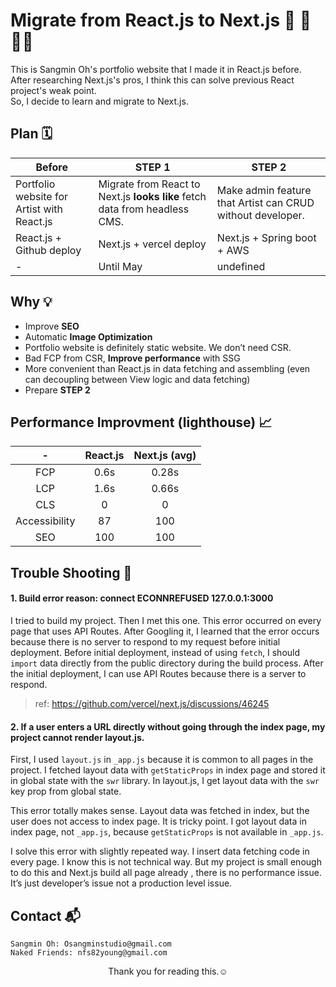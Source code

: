 # Migrate from React.js to Next.js 🚗 🚛 🚚💨

This is Sangmin Oh's portfolio website that I made it in React.js before.  
After researching Next.js's pros, I think this can solve previous React project's weak point.  
So, I decide to learn and migrate to Next.js.


## Plan 🗓

| Before        | STEP 1        |   STEP 2        |
| ------------- | ------------- |  -------------  |
|Portfolio website for Artist with React.js |Migrate from React to Next.js **looks like** fetch data from headless CMS. |Make admin feature that Artist can CRUD without developer.|
|React.js + Github deploy | Next.js + vercel deploy | Next.js + Spring boot + AWS     |
|       -      |    Until May   |    undefined |


## Why 💡
* Improve **SEO**
* Automatic **Image Optimization**
* Portfolio website is definitely static website. We don’t need CSR.
* Bad FCP from CSR, **Improve performance** with SSG
* More convenient than React.js in data fetching and assembling (even can decoupling between View logic and data fetching)
* Prepare **STEP 2**


## Performance Improvment (lighthouse) 📈

|  -  | React.js | Next.js (avg) |
| :-: |:--------:|:-------:|
| FCP |  0.6s  |  0.28s  |
| LCP |  1.6s  |  0.66s   |
| CLS |   0  |  0  |
| Accessibility |   87  |  100  |
| SEO |  100   |  100  |




## Trouble Shooting 🚀

#### 1. Build error reason: connect ECONNREFUSED 127.0.0.1:3000
I tried to build my project. Then I met this one. This error occurred on every page that uses API Routes. After Googling it, I learned that the error occurs because there is no server to respond to my request before initial deployment. Before initial deployment, instead of using `fetch`, I should `import` data directly from the public directory during the build process. After the initial deployment, I can use API Routes because there is a server to respond.

> ref: https://github.com/vercel/next.js/discussions/46245


#### 2. If a user enters a URL directly without going through the index page, my project cannot render layout.js.

First, I used `layout.js` in `_app.js` because it is common to all pages in the project. I fetched layout data with `getStaticProps` in index page and stored it in global state with the `swr` library. In layout.js, I get layout data with the `swr` key prop from global state.

This error totally makes sense. Layout data was fetched in index, but the user does not access to index page. It is tricky point. I got layout data in index page, not `_app.js`, because `getStaticProps` is not available in `_app.js`.

I solve this error with slightly repeated way. I insert data fetching code in every page. I know this is not technical way. But my project is small enough to do this and Next.js build all page already , there is no performance issue. It’s just developer’s issue not a production level issue.

## Contact 📬

```
Sangmin Oh: Osangminstudio@gmail.com  
Naked Friends: nfs82young@gmail.com
```


<center>Thank you for reading this.☺️</center>  
